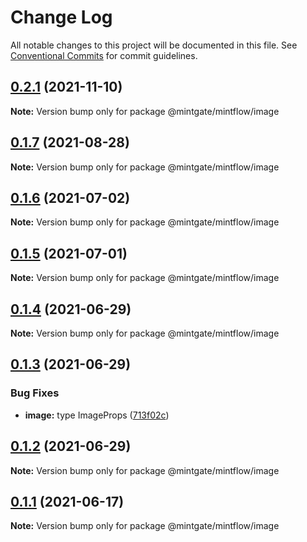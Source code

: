 # Change Log

All notable changes to this project will be documented in this file.
See [Conventional Commits](https://conventionalcommits.org) for commit guidelines.

## [0.2.1](https://github.com/vechai/vechaiui/compare/@mintgate/mintflow/image@0.1.7...@mintgate/mintflow/image@0.2.1) (2021-11-10)

**Note:** Version bump only for package @mintgate/mintflow/image





## [0.1.7](https://github.com/vechai/vechaiui/compare/@mintgate/mintflow/image@0.1.6...@mintgate/mintflow/image@0.1.7) (2021-08-28)

**Note:** Version bump only for package @mintgate/mintflow/image





## [0.1.6](https://github.com/vechai/vechaiui/compare/@mintgate/mintflow/image@0.1.5...@mintgate/mintflow/image@0.1.6) (2021-07-02)

**Note:** Version bump only for package @mintgate/mintflow/image





## [0.1.5](https://github.com/vechai/vechaiui/compare/@mintgate/mintflow/image@0.1.4...@mintgate/mintflow/image@0.1.5) (2021-07-01)

**Note:** Version bump only for package @mintgate/mintflow/image





## [0.1.4](https://github.com/vechai/vechaiui/compare/@mintgate/mintflow/image@0.1.3...@mintgate/mintflow/image@0.1.4) (2021-06-29)

**Note:** Version bump only for package @mintgate/mintflow/image





## [0.1.3](https://github.com/vechai/vechaiui/compare/@mintgate/mintflow/image@0.1.2...@mintgate/mintflow/image@0.1.3) (2021-06-29)


### Bug Fixes

* **image:** type ImageProps ([713f02c](https://github.com/vechai/vechaiui/commit/713f02c2f841c65a7e348d91ffbd3ffb332cec1e))





## [0.1.2](https://github.com/vechai/vechaiui/compare/@mintgate/mintflow/image@0.1.1...@mintgate/mintflow/image@0.1.2) (2021-06-29)

**Note:** Version bump only for package @mintgate/mintflow/image





## [0.1.1](https://github.com/vechai/vechaiui/compare/@mintgate/mintflow/image@0.1.0...@mintgate/mintflow/image@0.1.1) (2021-06-17)

**Note:** Version bump only for package @mintgate/mintflow/image
